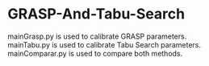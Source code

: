 # GRASP-And-Tabu-Search

mainGrasp.py is used to calibrate GRASP parameters. <br />
mainTabu.py is used to calibrate Tabu Search parameters. <br />
mainComparar.py is used to compare both methods. <br />
